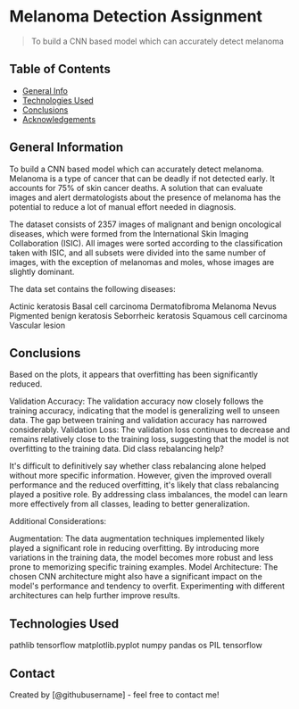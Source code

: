 # Melanoma Detection Assignment
> To build a CNN based model which can accurately detect melanoma


## Table of Contents
* [General Info](#general-information)
* [Technologies Used](#technologies-used)
* [Conclusions](#conclusions)
* [Acknowledgements](#acknowledgements)

<!-- You can include any other section that is pertinent to your problem -->

## General Information
To build a CNN based model which can accurately detect melanoma. Melanoma is a type of cancer that can be deadly if not detected early. 
It accounts for 75% of skin cancer deaths. 
A solution that can evaluate images and alert dermatologists about the presence of melanoma has the potential to reduce a lot of manual effort needed in diagnosis.

The dataset consists of 2357 images of malignant and benign oncological diseases, which were formed from the International Skin Imaging Collaboration (ISIC). 
All images were sorted according to the classification taken with ISIC, and all subsets were divided into the same number of images, with the exception of melanomas and moles, whose images are slightly dominant.

The data set contains the following diseases:

Actinic keratosis
Basal cell carcinoma
Dermatofibroma
Melanoma
Nevus
Pigmented benign keratosis
Seborrheic keratosis
Squamous cell carcinoma
Vascular lesion
<!-- You don't have to answer all the questions - just the ones relevant to your project. -->

## Conclusions

Based on the plots, it appears that overfitting has been significantly reduced.

Validation Accuracy: 
The validation accuracy now closely follows the training accuracy, 
indicating that the model is generalizing well to unseen data. 
The gap between training and validation accuracy has narrowed considerably.
Validation Loss: The validation loss continues to decrease and remains relatively close to the training loss, 
suggesting that the model is not overfitting to the training data.
Did class rebalancing help?

It's difficult to definitively say whether class rebalancing alone helped without more specific information. 
However, given the improved overall performance and the reduced overfitting, 
it's likely that class rebalancing played a positive role. 
By addressing class imbalances, the model can learn more effectively from all classes, 
leading to better generalization.

Additional Considerations:

Augmentation: 
The data augmentation techniques implemented likely played a significant role in reducing overfitting. 
By introducing more variations in the training data, 
the model becomes more robust and less prone to memorizing specific training examples.
Model Architecture: 
The chosen CNN architecture might also have a significant impact on the model's performance and tendency to overfit. 
Experimenting with different architectures can help further improve results.

<!-- You don't have to answer all the questions - just the ones relevant to your project. -->


## Technologies Used
pathlib
tensorflow
matplotlib.pyplot
numpy
pandas
os
PIL
tensorflow

## Contact
Created by [@githubusername] - feel free to contact me!


<!-- Optional -->
<!-- ## License -->
<!-- This project is open source and available under the [... License](). -->

<!-- You don't have to include all sections - just the one's relevant to your project -->
